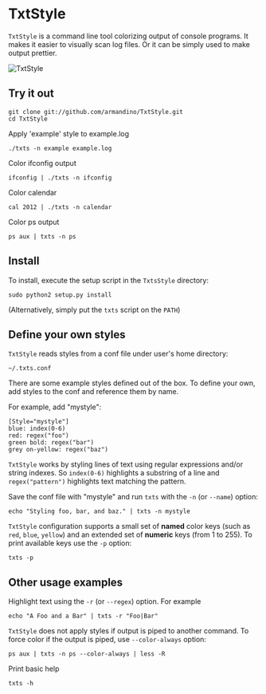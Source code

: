 # TxtStyle

`TxtStyle` is a command line tool colorizing output of console programs.
It makes it easier to visually scan log files. Or it can be simply used
to make output prettier.

![TxtStyle](http://goo.gl/HcyUs)

## Try it out

    git clone git://github.com/armandino/TxtStyle.git
    cd TxtStyle

Apply 'example' style to example.log

    ./txts -n example example.log

Color ifconfig output

    ifconfig | ./txts -n ifconfig

Color calendar

    cal 2012 | ./txts -n calendar

Color ps output

    ps aux | txts -n ps

## Install

To install, execute the setup script in the `TxtsStyle` directory:

    sudo python2 setup.py install

(Alternatively, simply put the `txts` script on the `PATH`)

## Define your own styles

`TxtStyle` reads styles from a conf file under user's home directory:

    ~/.txts.conf

There are some example styles defined out of the box.
To define your own, add styles to the conf and reference them by name.

For example, add "mystyle":

    [Style="mystyle"]
    blue: index(0-6)
    red: regex("foo")
    green bold: regex("bar")
    grey on-yellow: regex("baz")

`TxtStyle` works by styling lines of text using regular expressions
and/or string indexes. So `index(0-6)` highlights a substring of a line
and `regex("pattern")` highlights text matching the pattern.

Save the conf file with "mystyle" and run `txts` with
the `-n` (or `--name`) option:

    echo "Styling foo, bar, and baz." | txts -n mystyle

`TxtStyle` configuration supports a small set of **named** color keys
(such as `red`, `blue`, `yellow`) and an extended set of **numeric** keys
(from 1 to 255). To print available keys use the `-p` option:

    txts -p

## Other usage examples

Highlight text using the `-r` (or `--regex`) option. For example

    echo "A Foo and a Bar" | txts -r "Foo|Bar"

`TxtStyle` does not apply styles if output is piped to another command.
To force color if the output is piped, use `--color-always` option:

    ps aux | txts -n ps --color-always | less -R

Print basic help

    txts -h

